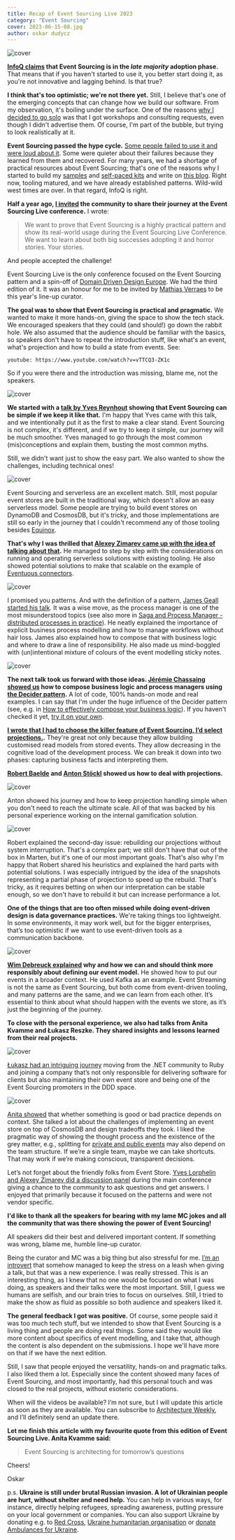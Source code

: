 ```yaml
---
title: Recap of Event Sourcing Live 2023
category: "Event Sourcing"
cover: 2023-06-15-08.jpg
author: oskar dudycz
---
```


![cover](2023-06-15-08.jpg)

**[InfoQ claims](https://www.infoq.com/articles/architecture-trends-2023/) that Event Sourcing is in the _late majority_ adoption phase.** That means that if you haven't started to use it, you better start doing it, as you're not innovative and lagging behind. Is that true?

**I think that's too optimistic; we're not there yet.** Still, I believe that's one of the emerging concepts that can change how we build our software. From my observation, it's boiling under the surface. One of the reasons [why I decided to go solo](/pl/leaving_event_store/) was that I got workshops and consulting requests, even though I didn't advertise them. Of course, I'm part of the bubble, but trying to look realistically at it.

**Event Sourcing passed the hype cycle.** [Some people failed to use it and were loud about it](/pl/event_streaming_is_not_event_sourcing). Some were quieter about their failures because they learned from them and recovered. For many years, we had a shortage of practical resources about Event Sourcing; that's one of the reasons why I started to build my [samples](https://github.com/oskardudycz/) and [self-paced kits](/pl/introduction_to_event_sourcing/) and write on [this blog](/pl/category/#eventsourcing). Right now, tooling matured, and we have already established patterns. Wild-wild west times are over. In that regard, InfoQ is right.

**Half a year ago, [I invited](/pl/share_your_story_on_event_sourcing_live/) the community to share their journey at the Event Sourcing Live conference.** I wrote:

> We want to prove that Event Sourcing is a highly practical pattern and show its real-world usage during the Event Sourcing Live Conference. We want to learn about both big successes adopting it and horror stories. Your stories.

And people accepted the challenge!

Event Sourcing Live is the only conference focused on the Event Sourcing pattern and a spin-off of [Domain Driven Design Europe](https://2023.dddeurope.com/). We had the third edition of it. It was an honour for me to be invited by [Mathias Verraes](https://verraes.net/) to be this year's line-up curator.

**The goal was to show that Event Sourcing is practical and pragmatic.** We wanted to make it more hands-on, giving the space to show the tech stack. We encouraged speakers that they could (and should!) go down the rabbit hole. We also assumed that the audience should be familiar with the basics, so speakers don't have to repeat the introduction stuff, like what's an event, what's projection and how to build a state from events. See:

`youtube: https://www.youtube.com/watch?v=vTTCQ3-ZK1c`

So if you were there and the introduction was missing, blame me, not the speakers.

![cover](2023-06-15-01.jpg)

**We started with a [talk by Yves Reynhout](https://2023.dddeurope.com/program/kiss/) showing that Event Sourcing can be simple if we keep it like that.** I'm happy that Yves came with this talk, and we intentionally put it as the first to make a clear stand. Event Sourcing is not complex, it's different, and if we try to keep it simple, our journey will be much smoother. Yves managed to go through the most common (mis)conceptions and explain them, busting the most common myths.

Still, we didn't want just to show the easy part. We also wanted to show the challenges, including technical ones! 

![cover](2023-06-15-02.jpg)

Event Sourcing and serverless are an excellent match. Still, most popular event stores are built in the traditional way, which doesn't allow an easy serverless model. Some people are trying to build event stores on DynamoDB and CosmosDB, but it's tricky, and those implementations are still so early in the journey that I couldn't recommend any of those tooling besides [Equinox](https://github.com/jet/equinox/).

**That's why I was thrilled that [Alexey Zimarev came up with the idea of talking about that](https://2023.dddeurope.com/program/event-sourcing-in-a-serverless-world/).** He managed to step by step with the considerations on running and operating serverless solutions with existing tooling. He also showed potential solutions to make that scalable on the example of [Eventuous connectors](https://eventuous.dev/docs/connector/). 

![cover](2023-06-15-03.jpg)

I promised you patterns. And with the definition of a pattern, [James Geall started his talk](https://2023.dddeurope.com/speakers/james-geall/). It was a wise move, as the process manager is one of the most misunderstood topics (see also more in [Saga and Process Manager - distributed processes in practice](/pl/saga_process_manager_distributed_transactions/)). He neatly explained the importance of explicit business process modelling and how to manage workflows without hair loss. James also explained how to compose that with business logic and where to draw a line of responsibility. He also made us mind-boggled with (un)intentional mixture of colours of the event modelling sticky notes. 

![cover](2023-06-15-04.jpg)

**The next talk took us forward with those ideas. [Jérémie Chassaing showed us](https://2023.dddeurope.com/program/aggregates-composition-a-new-view-on-aggregates/) how to compose business logic and process managers using [the Decider pattern](https://thinkbeforecoding.com/post/2021/12/17/functional-event-sourcing-decider).** A lot of code, 100% hands-on mode and real examples. I can say that I'm under the huge influence of the Decider pattern (see, e.g. in [How to effectively compose your business logic](/pl/how_to_effectively_compose_your_business_logic/)). If you haven't checked it yet, [try it on your own](https://github.com/thinkbeforecoding/dddeu-2023-deciders).

**[I wrote that I had to choose the killer feature of Event Sourcing, I’d select projections.](/pl/projections_and_read_models_in_event_driven_architecture/).** They're great not only because they allow building customised read models from stored events. They allow decreasing in the cognitive load of the development process. We can break it down into two phases: capturing business facts and interpreting them. 

**[Robert Baelde](https://2023.dddeurope.com/program/zero-downtime-projections-replay/) and [Anton Stöckl](https://2023.dddeurope.com/program/projections-for-gamification-in-a-social-app/) showed us how to deal with projections.** 

![cover](2023-06-15-anton.jpg)

Anton showed his journey and how to keep projection handling simple when you don't need to reach the ultimate scale. All of that was backed by his personal experience working on the internal gamification solution.

![cover](2023-06-15-05.jpg)

Robert explained the second-day issue: rebuilding our projections without system interruption. That's a complex part; we still don't have that out of the box in Marten, but it's one of our most important goals. That's also why I'm happy that Robert shared his heuristics and explained the hard parts with potential solutions. I was especially intrigued by the idea of the snapshots representing a partial phase of projection to speed up the rebuild. That's tricky, as it requires betting on when our interpretation can be stable enough, so we don't have to rebuild it but can increase performance a lot.

**One of the things that are too often missed while doing event-driven design is data governance practices.** We're taking things too lightweight. In some environments, it may work well, but for the bigger enterprises, that’s too optimistic if we want to use event-driven tools as a communication backbone.
 
![cover](2023-06-15-06.jpg)

**[Wim Debreuck explained](https://2023.dddeurope.com/program/event-driven-architecture-and-governance-in-action/) why and how we can and should think more responsibly about defining our event model.** He showed how to put our events in a broader context. He used Kafka as an example. Event Streaming is not the same as Event Sourcing, but both come from event-driven tooling, and many patterns are the same, and we can learn from each other. It’s essential to think about what should happen with the events we store, as it’s just the beginning of the journey.

**To close with the personal experience, we also had talks from Anita Kvamme and Łukasz Reszke. They shared insights and lessons learned from their real projects.**

![cover](2023-06-15-lukasz.jpg)

[Łukasz had an intriguing journey](https://2023.dddeurope.com/speakers/lukasz-reszke/) moving from the .NET community to Ruby and joining a company that’s not only responsible for delivering software for clients but also maintaining their own event store and being one of the Event Sourcing promoters in the DDD space. 

![cover](2023-06-15-07.jpg)

[Anita showed](https://2023.dddeurope.com/program/event-sourcing-in-action-insights-from-two-real-life-projects/) that whether something is good or bad practice depends on context. She talked a lot about the challenges of implementing an event store on top of CosmosDB and design tradeoffs they took. I liked the pragmatic way of showing the thought process and the existence of the grey matter, e.g., splitting for [private and public events](/pl/events_should_be_as_small_as_possible/) may also depend on the team structure. If we’re a single team, maybe we can take shortcuts. That may work if we’re making conscious, transparent decisions.

Let’s not forget about the friendly folks from Event Store. [Yves Lorphelin and Alexey Zimarev did a discussion panel](https://2023.dddeurope.com/program/sponsored-talk-beyond-the-hype-an-interactive-exploration-of-event-sourcing-and-eventstoredb/) during the main conference giving a chance to the community to ask questions and get answers. I enjoyed that primarily because it focused on the patterns and were not vendor specific.

**I'd like to thank all the speakers for bearing with my lame MC jokes and all the community that was there showing the power of Event Sourcing!**
 
All speakers did their best and delivered important content. If something was wrong, blame me, humble line-up curator.
 
Being the curator and MC was a big thing but also stressful for me. [I’m an introvert](/pl/agile_vs_introverts/) that somehow managed to keep the stress on a leash when giving a talk, but that was a new experience. I was really stressed. This is an interesting thing, as I knew that no one would be focused on what I was doing, as speakers and their talks were the most important. Still, I guess we humans are selfish, and our brain tries to focus on ourselves. Still, I tried to make the show as fluid as possible so both audience and speakers liked it.
 
**The general feedback I got was positive.** Of course, some people said it was too much tech stuff, but we intended to show that Event Sourcing is a living thing and people are doing real things. Some said they would like more content about specifics of event modelling, and I take that, although the content is also dependent on the submissions. I hope we'll have more on that if we have the next edition.
 
Still, I saw that people enjoyed the versatility, hands-on and pragmatic talks. I also liked them a lot. Especially since the content showed many faces of Event Sourcing, and most importantly, had this personal touch and was closed to the real projects, without esoteric considerations.
 
When will the videos be available? I’m not sure, but I will update this article as soon as they are available. You can subscribe to [Architecture Weekly](https://www.architecture-weekly.com/), and I’ll definitely send an update there.
 
**Let me finish this article with my favourite quote from this edition of Event Sourcing Live. Anita Kvamme said:**
 
> Event Sourcing is architecting for tomorrow’s questions
 
Cheers!

Oskar

p.s. **Ukraine is still under brutal Russian invasion. A lot of Ukrainian people are hurt, without shelter and need help.** You can help in various ways, for instance, directly helping refugees, spreading awareness, putting pressure on your local government or companies. You can also support Ukraine by donating e.g. to [Red Cross](https://www.icrc.org/pl/donate/ukraine), [Ukraine humanitarian organisation](https://savelife.in.ua/pl/donate/) or [donate Ambulances for Ukraine](https://www.gofundme.com/f/help-to-save-the-lives-of-civilians-in-a-war-zone).
